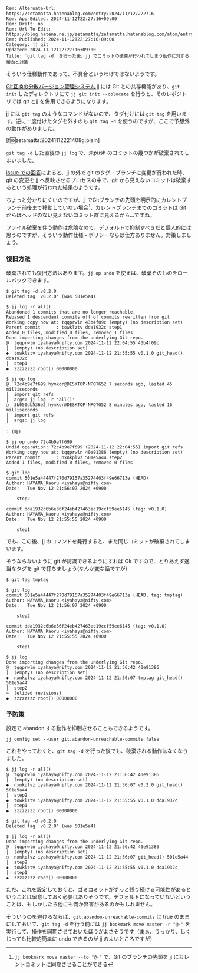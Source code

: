 ```header
Rem: Alternate-Url: https://zetamatta.hatenablog.com/entry/2024/11/12/222716
Rem: App-Edited: 2024-11-12T22:27:16+09:00
Rem: Draft: no
Rem: Url-To-Edit: https://blog.hatena.ne.jp/zetamatta/zetamatta.hatenablog.com/atom/entry/6802418398303480148
Rem: Published: 2024-11-12T22:27:16+09:00
Category: jj git
Updated: 2024-11-12T22:27:16+09:00
Title: `git tag -d` を行った後、jj でコミットの破棄が行われてしまう動作に対する傾向と対策
```
そういう仕様動作であって、不具合というわけではないようです。

[Git互換の分散バージョン管理システム jj](https://github.com/martinvonz/jj) には Git との共存機能があり、`git init` したディレクトリにて `jj git init --colocate` を行うと、そのレポジトリでは git とjj を併用できるようになります。

jj には `git tag` のようなコマンドがないので、タグ付けには `git tag` を用います。逆に一度付けたタグを外すのも `git tag -d` を使うのですが、ここで予想外の動作がありました。

[f:id:zetamatta:20241112221408g:plain]

`git tag -d` した直後の `jj log` で、未push のコミットの幾つかが破棄されてしまいました。

[issue での回答](https://github.com/martinvonz/jj/issues/4838)によると、jj の外で git のタグ・ブランチに変更が行われた時、git の変更を jj へ反映させるプロセスの中で、git から見えないコミットは破棄するという処理が行われた結果のようです。

ちょっと分かりにくいのですが、jj でGitブランチの先頭を明示的にカレントブランチ前後まで移動していない場合[^bookmark]、カレントブランチまでのコミットは Git からはヘッドのない見えないコミット群に見えるから…ですね。

[^bookmark]: `jj bookmark move master --to "@-"` で、Git のブランチの先頭を jj にカレントコミットに同期させることができる

ファイル破棄を伴う動作は危険なので、デフォルトで抑制すべきだと個人的には思うのですが、そういう動作仕様・ポリシーならば仕方ありません。対策しましょう。

### 復旧方法

破棄されても復旧方法はあります。`jj op undo` を使えば、破棄そのものをロールバックできます。
```
$ git tag -d v0.2.0
Deleted tag 'v0.2.0' (was 501e5a4)

$ jj log -r all()
Abandoned 1 commits that are no longer reachable.
Rebased 1 descendant commits off of commits rewritten from git
Working copy now at: tqqprwln 43b4f09c (empty) (no description set)
Parent commit      : towklztv dda1932c step1
Added 0 files, modified 0 files, removed 1 files
Done importing changes from the underlying Git repo.
@  tqqprwln iyahaya@nifty.com 2024-11-12 22:04:55 43b4f09c
│  (empty) (no description set)
◆  towklztv iyahaya@nifty.com 2024-11-12 21:55:55 v0.1.0 git_head() dda1932c
│  step1
◆  zzzzzzzz root() 00000000

$ jj op log
@  72c4b9e7f699 hymkor@DESKTOP-NPOTG52 7 seconds ago, lasted 45 milliseconds
│  import git refs
│  args: jj log -r 'all()'
○  3b050db536e2 hymkor@DESKTOP-NPOTG52 8 minutes ago, lasted 16 milliseconds
│  import git refs
│  args: jj log

: (略)

$ jj op undo 72c4b9e7f699
Undid operation: 72c4b9e7f699 (2024-11-12 22:04:55) import git refs
Working copy now at: tqqprwln 40e91386 (empty) (no description set)
Parent commit      : nxnkplvz 501e5a44 step2
Added 1 files, modified 0 files, removed 0 files

$ git log
commit 501e5a44447f270d79157a35274403f49e66713e (HEAD)
Author: HAYAMA_Kaoru <iyahaya@nifty.com>
Date:   Tue Nov 12 21:56:07 2024 +0900

    step2

commit dda1932c6b6e36f24eb427463ec19ccf59ee6145 (tag: v0.1.0)
Author: HAYAMA_Kaoru <iyahaya@nifty.com>
Date:   Tue Nov 12 21:55:55 2024 +0900

    step1
```

でも、この後、jj のコマンドを発行すると、また同じコミットが破棄されてしまいます。

そうならないように git が認識できるようにすれば Ok ですので、とりあえず適当なタグを git で打ちましょう(なんか変な話ですが)

```
$ git tag tmptag

$ git log
commit 501e5a44447f270d79157a35274403f49e66713e (HEAD, tag: tmptag)
Author: HAYAMA_Kaoru <iyahaya@nifty.com>
Date:   Tue Nov 12 21:56:07 2024 +0900

    step2

commit dda1932c6b6e36f24eb427463ec19ccf59ee6145 (tag: v0.1.0)
Author: HAYAMA_Kaoru <iyahaya@nifty.com>
Date:   Tue Nov 12 21:55:55 2024 +0900

    step1

$ jj log
Done importing changes from the underlying Git repo.
@  tqqprwln iyahaya@nifty.com 2024-11-12 21:56:42 40e91386
│  (empty) (no description set)
◆  nxnkplvz iyahaya@nifty.com 2024-11-12 21:56:07 tmptag git_head() 501e5a44
│  step2
~  (elided revisions)
◆  zzzzzzzz root() 00000000
```

### 予防策

設定で abandon する動作を抑制させることもできるようです。

```
jj config set --user git.abandon-unreachable-commits false
```

これをやっておくと、`git tag -d` を行った後でも、破棄される動作はなくなりました。

```
$ jj log -r all()
@  tqqprwln iyahaya@nifty.com 2024-11-12 21:56:42 40e91386
│  (empty) (no description set)
◆  nxnkplvz iyahaya@nifty.com 2024-11-12 21:56:07 v0.2.0 git_head() 501e5a44
│  step2
◆  towklztv iyahaya@nifty.com 2024-11-12 21:55:55 v0.1.0 dda1932c
│  step1
◆  zzzzzzzz root() 00000000

$ git tag -d v0.2.0
Deleted tag 'v0.2.0' (was 501e5a4)

$ jj log -r all()
Done importing changes from the underlying Git repo.
@  tqqprwln iyahaya@nifty.com 2024-11-12 21:56:42 40e91386
│  (empty) (no description set)
○  nxnkplvz iyahaya@nifty.com 2024-11-12 21:56:07 git_head() 501e5a44
│  step2
◆  towklztv iyahaya@nifty.com 2024-11-12 21:55:55 v0.1.0 dda1932c
│  step1
◆  zzzzzzzz root() 00000000
```

ただ、これを設定しておくと、ゴミコミットがずっと残り続ける可能性があるということは留意しておく必要はありそうです。デフォルトになっていないということは、もしかしたら他にも何か弊害があるのかもしれません。

そういうのを避けるならば、`git.abandon-unreachable-commits` は true のままにしておいて、`git tag -d` を行う前には `jj bookmark move master -r "@-"` を実行して、操作を同期させておいたほうがよさそうです（まぁ、うっかり、しくじっても比較的簡単に undo できるのが jj のよいところですが）
